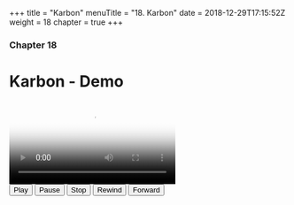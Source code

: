 +++
title = "Karbon"
menuTitle = "18. Karbon"
date = 2018-12-29T17:15:52Z
weight = 18
chapter = true
+++
### Chapter 18

# Karbon - Demo


<style>
.container {
  max-width: 800px;
  margin: 0 auto;
}
.plyr {
  border-radius: 4px;
  margin-bottom: 15px;
}
</style>
<script src="/js/control.js">
</script>

<!--
<video id="plyr-video" poster="" controls>
  <source src="Karbon.mp4" type="video/mp4">
</video> -->

<div class="container">
<video controls crossorigin playsinline poster="karbon-poster.jpg" id="player">
                <!-- Video files -->
                <source src="Karbon.webm" type="video/mp4">
 </video>

  <div class="actions">
    <button type="button" class="btn js-play">Play</button>
    <button type="button" class="btn js-pause">Pause</button>
    <button type="button" class="btn js-stop">Stop</button>
    <button type="button" class="btn js-rewind">Rewind</button>
    <button type="button" class="btn js-forward">Forward</button>
  </div>
</div>
